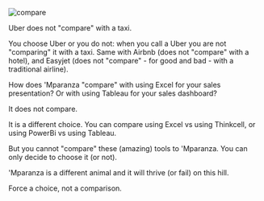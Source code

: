 ![compare](assets/images/compare-16953274568771.png)

Uber does not "compare" with a taxi. 

You choose Uber or you do not: when you call a Uber you are not "comparing" it with a taxi. Same with Airbnb (does not "compare" with a hotel), and Easyjet (does not "compare" - for good and bad - with a traditional airline).

How does 'Mparanza "compare" with using Excel for your sales presentation? Or with using Tableau for your sales dashboard?

It does not compare.

It is a different choice. You can compare using Excel vs using Thinkcell, or using PowerBi vs using Tableau.

But you cannot "compare" these (amazing) tools to 'Mparanza. You can only decide to choose it (or not).

'Mparanza is a different animal and it will thrive (or fail) on this hill.

Force a choice, not a comparison.